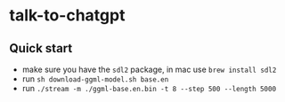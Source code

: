 # talk-to-chatgpt


## Quick start
- make sure you have the `sdl2` package, in mac use `brew install sdl2`
- run `sh download-ggml-model.sh base.en`
- run `./stream -m ./ggml-base.en.bin -t 8 --step 500 --length 5000 `